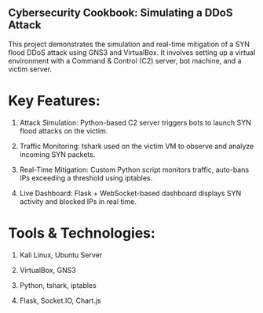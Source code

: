 ## Cybersecurity Cookbook: Simulating a DDoS Attack #

This project demonstrates the simulation and real-time mitigation of a SYN flood DDoS attack using GNS3 and VirtualBox. It involves setting up a virtual environment with a Command & Control (C2) server, bot machine, and a victim server.

# Key Features:

1. Attack Simulation: Python-based C2 server triggers bots to launch SYN flood attacks on the victim.

2. Traffic Monitoring: tshark used on the victim VM to observe and analyze incoming SYN packets.

3. Real-Time Mitigation: Custom Python script monitors traffic, auto-bans IPs exceeding a threshold using iptables.

4. Live Dashboard: Flask + WebSocket-based dashboard displays SYN activity and blocked IPs in real time.


# Tools & Technologies:

1. Kali Linux, Ubuntu Server

2. VirtualBox, GNS3

3. Python, tshark, iptables

4. Flask, Socket.IO, Chart.js
